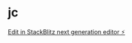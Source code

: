 # jc

[Edit in StackBlitz next generation editor ⚡️](https://stackblitz.com/~/github.com/prateekrailive/jc)